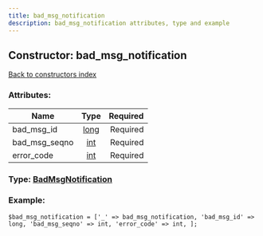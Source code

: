 ```yaml
---
title: bad_msg_notification
description: bad_msg_notification attributes, type and example
---
```

## Constructor: bad\_msg\_notification  
[Back to constructors index](index.md)



### Attributes:

| Name     |    Type       | Required |
|----------|:-------------:|---------:|
|bad\_msg\_id|[long](../types/long.md) | Required|
|bad\_msg\_seqno|[int](../types/int.md) | Required|
|error\_code|[int](../types/int.md) | Required|



### Type: [BadMsgNotification](../types/BadMsgNotification.md)


### Example:

```
$bad_msg_notification = ['_' => bad_msg_notification, 'bad_msg_id' => long, 'bad_msg_seqno' => int, 'error_code' => int, ];
```